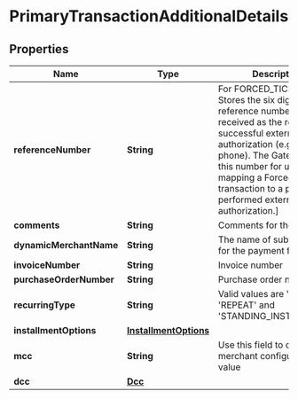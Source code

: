 
# PrimaryTransactionAdditionalDetails

## Properties
Name | Type | Description | Notes
------------ | ------------- | ------------- | -------------
**referenceNumber** | **String** | For FORCED_TICKET only. Stores the six digit reference number you have received as the result of a successful external authorization (e.g. by phone). The Gateway needs this number for uniquely mapping a ForcedTicket transaction to a previously performed external authorization.]  |  [optional]
**comments** | **String** | Comments for the payment |  [optional]
**dynamicMerchantName** | **String** | The name of sub-merchant for the payment facilitator |  [optional]
**invoiceNumber** | **String** | Invoice number |  [optional]
**purchaseOrderNumber** | **String** | Purchase order number |  [optional]
**recurringType** | **String** | Valid values are &#39;FIRST&#39;, &#39;REPEAT&#39; and &#39;STANDING_INSTRUCTION&#39;. |  [optional]
**installmentOptions** | [**InstallmentOptions**](InstallmentOptions.md) |  |  [optional]
**mcc** | **String** | Use this field to override merchant configured MCC value |  [optional]
**dcc** | [**Dcc**](Dcc.md) |  |  [optional]



